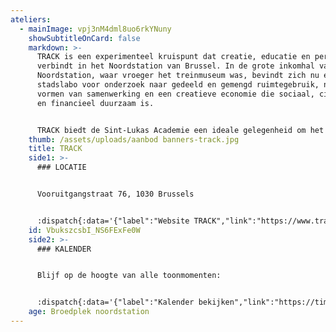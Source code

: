 ```yaml
---
ateliers:
  - mainImage: vpj3nM4dml8uo6rkYNuny
    showSubtitleOnCard: false
    markdown: >-
      TRACK is een experimenteel kruispunt dat creatie, educatie en performance
      verbindt in het Noordstation van Brussel. In de grote inkomhal van het
      Noordstation, waar vroeger het treinmuseum was, bevindt zich nu een
      stadslabo voor onderzoek naar gedeeld en gemengd ruimtegebruik, nieuwe
      vormen van samenwerking en een creatieve economie die sociaal, circulair
      en financieel duurzaam is.


      TRACK biedt de Sint-Lukas Academie een ideale gelegenheid om het werken in situ te onderzoeken en stimuleren; een toon- en maakplek. De ruimte in het Noordstation spreekt tot de verbeelding. Wat gebeurt er als we ateliers hier organiseren en hier in residentie gaan? De semi-publieke ruimte leent zich goed tot het tonen van een proces en eindproducten. In TRACK is ook de mogelijkheid om met verschillende ateliers tegelijkertijd te werken aan cross-over projecten. Daarnaast kan je bij ons een expo-traject volgen waarbij je onder begeleiding de mogelijkheden van het presenteren en cureren van artistiek werk verkent. Het eindproduct van dit traject kan je bewonderen in mei op onze jaarlijkse expo, in TRACK.
    thumb: /assets/uploads/aanbod banners-track.jpg
    title: TRACK
    side1: >-
      ### LOCATIE


      Vooruitgangstraat 76, 1030 Brussels


      :dispatch{:data='{"label":"Website TRACK","link":"https://www.track.brussels/nl-be"}' type='Link'}
    id: VbukszcsbI_NS6FExFe0W
    side2: >-
      ### KALENDER


      Blijf op de hoogte van alle toonmomenten:


      :dispatch{:data='{"label":"Kalender bekijken","link":"https://timetreeapp.com/public_calendars/sintlukasacademie"}' type='Link'}
    age: Broedplek noordstation
---
```

